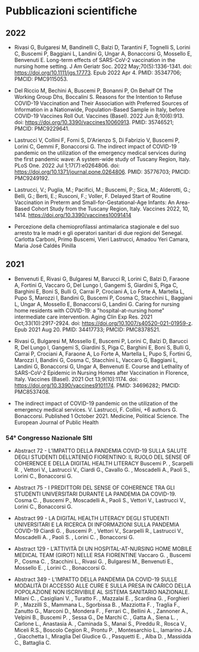 # Pubblicazioni scientifiche

## 2022

- Rivasi G, Bulgaresi M, Bandinelli C, Balzi D, Tarantini F, Tognelli S, Lorini C, Buscemi P, Baggiani L, Landini G, Ungar A, Bonaccorsi G, Mossello E, Benvenuti E. Long-term effects of SARS-CoV-2 vaccination in the nursing home setting. J Am Geriatr Soc. 2022 May;70(5):1336-1341. doi: https://doi.org/10.1111/jgs.17773. Epub 2022 Apr 4. PMID: 35347706; PMCID: PMC9115053.

- Del Riccio M, Bechini A, Buscemi P, Bonanni P, On Behalf Of The Working Group Dhs, Boccalini S. Reasons for the Intention to Refuse COVID-19 Vaccination and Their Association with Preferred Sources of Information in a Nationwide, Population-Based Sample in Italy, before COVID-19 Vaccines Roll Out. Vaccines (Basel). 2022 Jun 8;10(6):913. doi: https://doi.org/10.3390/vaccines10060913. PMID: 35746521; PMCID: PMC9229641.

- Lastrucci V, Collini F, Forni S, D'Arienzo S, Di Fabrizio V, Buscemi P, Lorini C, Gemmi F, Bonaccorsi G. The indirect impact of COVID-19 pandemic on the utilization of the emergency medical services during the first pandemic wave: A system-wide study of Tuscany Region, Italy. PLoS One. 2022 Jul 1;17(7):e0264806. doi: https://doi.org/10.1371/journal.pone.0264806. PMID: 35776703; PMCID: PMC9249192.

- Lastrucci, V.; Puglia, M.; Pacifici, M.; Buscemi, P.; Sica, M.; Alderotti, G.; Belli, G.; Berti, E.; Rusconi, F.; Voller, F. Delayed Start of Routine Vaccination in Preterm and Small-for-Gestational-Age Infants: An Area-Based Cohort Study from the Tuscany Region, Italy. Vaccines 2022, 10, 1414. https://doi.org/10.3390/vaccines10091414

- Percezione della chemioprofilassi antimalarica stagionale e del suo arresto tra le madri e gli operatori sanitari di due regioni del Senegal. Carlotta Carboni, Primo Buscemi, Vieri Lastrucci, Amadou Yeri Camara, Maria José Caldés Pinilla



## 2021

- Benvenuti E, Rivasi G, Bulgaresi M, Barucci R, Lorini C, Balzi D, Faraone A, Fortini G, Vaccaro G, Del Lungo I, Gangemi S, Giardini S, Piga C, Barghini E, Boni S, Bulli G, Carrai P, Crociani A, Lo Forte A, Martella L, Pupo S, Marozzi I, Bandini G, Buscemi P, Cosma C, Stacchini L, Baggiani L, Ungar A, Mossello E, Bonaccorsi G, Landini G. Caring for nursing home residents with COVID-19: a "hospital-at-nursing home" intermediate care intervention. Aging Clin Exp Res. 2021 Oct;33(10):2917-2924. doi: https://doi.org/10.1007/s40520-021-01959-z. Epub 2021 Aug 20. PMID: 34417733; PMCID: PMC8378521.

- Rivasi G, Bulgaresi M, Mossello E, Buscemi P, Lorini C, Balzi D, Barucci R, Del Lungo I, Gangemi S, Giardini S, Piga C, Barghini E, Boni S, Bulli G, Carrai P, Crociani A, Faraone A, Lo Forte A, Martella L, Pupo S, Fortini G, Marozzi I, Bandini G, Cosma C, Stacchini L, Vaccaro G, Baggiani L, Landini G, Bonaccorsi G, Ungar A, Benvenuti E. Course and Lethality of SARS-CoV-2 Epidemic in Nursing Homes after Vaccination in Florence, Italy. Vaccines (Basel). 2021 Oct 13;9(10):1174. doi: https://doi.org/10.3390/vaccines9101174. PMID: 34696282; PMCID: PMC8537408.

- The indirect impact of COVID-19 pandemic on the utilization of the emergency medical services. V. Lastrucci, F. Collini, +6 authors G. Bonaccorsi. Published 1 October 2021. Medicine, Political Science. The European Journal of Public Health


### 54° Congresso Nazionale SItI

- Abstract 72 - L’IMPATTO DELLA PANDEMIA COVID-19 SULLA SALUTE DEGLI STUDENTI DELL’ATENEO FIORENTINO: IL RUOLO DEL SENSE OF COHERENCE E DELLA DIGITAL HEALTH LITERACY Buscemi P. , Scarpelli R. , Vettori V., Lastrucci V., Ciardi G., Cavallo G. , Moscadelli A., Paoli S., Lorini C., Bonaccorsi G.

- Abstract 75 - I PREDITTORI DEL SENSE OF COHERENCE TRA GLI STUDENTI UNIVERSITARI DURANTE LA PANDEMIA DA COVID-19. Cosma C. , Buscemi P., Moscadelli A., Paoli S., Vettori V., Lastrucci V., Lorini C., Bonaccorsi G.

- Abstract 99 - LA DIGITAL HEALTH LITERACY DEGLI STUDENTI UNIVERSITARI E LA RICERCA DI INFORMAZIONI SULLA PANDEMIA COVID-19 Ciardi G. , Buscemi P. , Vettori V., Scarpelli R., Lastrucci V., Moscadelli A. , Paoli S. , Lorini C. , Bonaccorsi G.

- Abstract 129 - L’ATTIVITÀ DI UN HOSPITAL-AT-NURSING HOME MOBILE MEDICAL TEAM (GIROT) NELLE RSA FIORENTINE Vaccaro G. , Buscemi P., Cosma C. , Stacchini L., Rivasi G. , Bulgaresi M., Benvenuti E., Mossello E. , Lorini C. , Bonaccorsi G.

- Abstract 349 - L’IMPATTO DELLA PANDEMIA DA COVID-19 SULLE MODALITÀ DI ACCESSO ALLE CURE E SULLA PRESA IN CARICO DELLA POPOLAZIONE NON ISCRIVIBILE AL SISTEMA SANITARIO NAZIONALE. Milani C. , Casigliani V. , Turatto F. , Mazzalai E. , Scardina G. , Forghieri P. , Mazzilli S., Mammana L., Sgorbissa B. , Mazziotta F. , Traglia F., Zanutto G., Marconi D., Mondera F. , Ferrari C., Bellini A. , Zannoner A., Velpini B., Buscemi P. , Sessa G., De Marchi C. , Gatta A., Siena L. , Carlone L., Anastasia A. , Caminada S., Manai S., Pireddu R., Rosca V., Miceli R.S., Boscolo Cegion R., Prontu P. , Montesarchio L., Iamarino J.A. , Giacchetta I., Miraglia Del Giudice G. , Pasquetti E. , Alba D. , Massidda C., Battaglia C.





